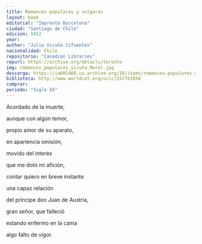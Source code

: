 ```yaml
---
title: Romances populares y vulgares
layout: book
editorial: "Imprenta Barcelona"
ciudad: "Santiago de Chile"
edicion: 1912
year:
author: "Julio Vicuña Cifuentes"
nacionalidad: Chile
repositorio: "Canadian Libraries"
repurl: https://archive.org/details/toronto
img: romances_populares_vicuña_Morel.jpg
descarga: https://ia601408.us.archive.org/18/items/romances-populares-y-vulgares-julio-vicuna-cifuentes/Romances%20Populares%20y%20Vulgares%20-%20Julio%20Vicu%C3%B1a%20Cifuentes.pdf
biblioteca: http://www.worldcat.org/oclc/257763850
comprar: 
periodo: "Siglo XX"
---
```

 

Acordado de la muerte,
 
aunque con algún temor,
 
propio amor de su aparato,

en apariencia omisión,

movido del interés 

que me dotó mi afición,

contar quiero en breve instante 

una capaz relación 

del príncipe don Juan de Austria,

gran señor, que falleció

estando enfermo en la cama

algo falto de vigor.

